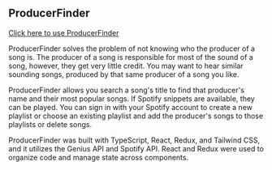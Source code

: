 ## ProducerFinder

[Click here to use ProducerFinder](https://producerfinder-6aca0.web.app/)

ProducerFinder solves the problem of not knowing who the producer of a song is. The producer of a song is responsible for most of the sound of a song, however, they get very little credit. You may want to hear similar sounding songs, produced by that same producer of a song you like.

ProducerFinder allows you search a song's title to find that producer's name and their most popular songs. If Spotify snippets are available, they can be played. You can sign in with your Spotify account to create a new playlist or choose an existing playlist and add the producer's songs to those playlists or delete songs.

ProducerFinder was built with TypeScript, React, Redux, and Tailwind CSS, and it utilizes the Genius API and Spotify API. React and Redux were used to organize code and manage state across components.
